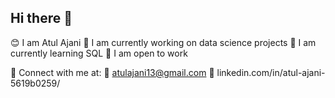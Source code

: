 ## Hi there 👋

😊 I am Atul Ajani 
📑 I am currently working on data science projects 
🌱 I am currently learning SQL
👐 I am open to work

🎈 Connect with me at: 
   📧 atulajani13@gmail.com
   📲 linkedin.com/in/atul-ajani-5619b0259/


<!--
**ajaniatul/ajaniatul** is a ✨ _special_ ✨ repository because its `README.md` (this file) appears on your GitHub profile.



- 🔭 I’m currently working on ...
- 🌱 I’m currently learning ...
- 👯 I’m looking to collaborate on ...
- 🤔 I’m looking for help with ...
- 💬 Ask me about ...
- 📫 How to reach me: ...
- 😄 Pronouns: ...
- ⚡ Fun fact: ...
-->
